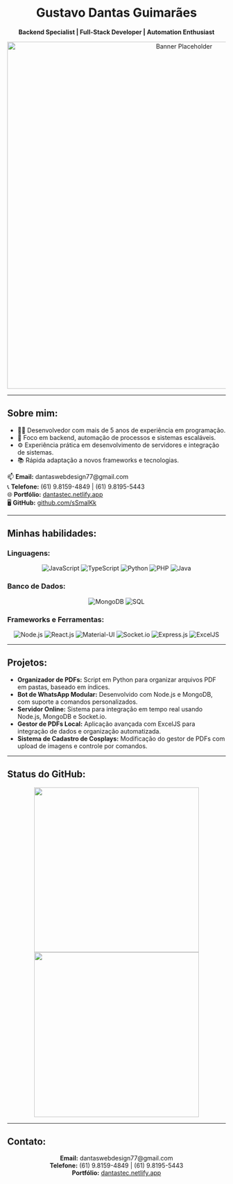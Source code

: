 <h1 align="center">Gustavo Dantas Guimarães</h1>
<p align="center">
  <b>Backend Specialist | Full-Stack Developer | Automation Enthusiast</b>
</p>

<p align="center">
  <img src="https://via.placeholder.com/800x300?text=Gustavo+Dantas+Guimar%C3%A3es" alt="Banner Placeholder" width="800px">
</p>

---

<h2>Sobre mim:</h2>
<ul>
  <li>👨‍💻 Desenvolvedor com mais de 5 anos de experiência em programação.</li>
  <li>🚀 Foco em backend, automação de processos e sistemas escaláveis.</li>
  <li>⚙️ Experiência prática em desenvolvimento de servidores e integração de sistemas.</li>
  <li>📚 Rápida adaptação a novos frameworks e tecnologias.</li>
</ul>

<p>
  📫 <b>Email:</b> dantaswebdesign77@gmail.com<br>
  📞 <b>Telefone:</b> (61) 9.8159-4849 | (61) 9.8195-5443<br>
  🌐 <b>Portfólio:</b> <a href="https://dantastec.netlify.app">dantastec.netlify.app</a><br>
  🖥️ <b>GitHub:</b> <a href="https://github.com/sSmalKk">github.com/sSmalKk</a>
</p>

---

<h2>Minhas habilidades:</h2>
<h3>Linguagens:</h3>
<p align="center">
  <img alt="JavaScript" src="https://img.shields.io/badge/JavaScript-yellow?style=for-the-badge&logo=javascript&logoColor=black">
  <img alt="TypeScript" src="https://img.shields.io/badge/TypeScript-blue?style=for-the-badge&logo=typescript&logoColor=white">
  <img alt="Python" src="https://img.shields.io/badge/Python-blue?style=for-the-badge&logo=python&logoColor=white">
  <img alt="PHP" src="https://img.shields.io/badge/PHP-474A8A?style=for-the-badge&logo=php&logoColor=white">
  <img alt="Java" src="https://img.shields.io/badge/Java-orange?style=for-the-badge&logo=java&logoColor=white">
</p>

<h3>Banco de Dados:</h3>
<p align="center">
  <img alt="MongoDB" src="https://img.shields.io/badge/MongoDB-green?style=for-the-badge&logo=mongodb&logoColor=white">
  <img alt="SQL" src="https://img.shields.io/badge/SQL-blue?style=for-the-badge&logo=postgresql&logoColor=white">
</p>

<h3>Frameworks e Ferramentas:</h3>
<p align="center">
  <img alt="Node.js" src="https://img.shields.io/badge/Node.js-green?style=for-the-badge&logo=node.js&logoColor=white">
  <img alt="React.js" src="https://img.shields.io/badge/React-blue?style=for-the-badge&logo=react&logoColor=white">
  <img alt="Material-UI" src="https://img.shields.io/badge/Material--UI-blue?style=for-the-badge&logo=material-ui&logoColor=white">
  <img alt="Socket.io" src="https://img.shields.io/badge/Socket.io-black?style=for-the-badge&logo=socket.io&logoColor=white">
  <img alt="Express.js" src="https://img.shields.io/badge/Express.js-grey?style=for-the-badge&logo=express&logoColor=white">
  <img alt="ExcelJS" src="https://img.shields.io/badge/ExcelJS-darkgreen?style=for-the-badge&logo=excel&logoColor=white">
</p>

---

<h2>Projetos:</h2>
<ul>
  <li><b>Organizador de PDFs:</b> Script em Python para organizar arquivos PDF em pastas, baseado em índices.</li>
  <li><b>Bot de WhatsApp Modular:</b> Desenvolvido com Node.js e MongoDB, com suporte a comandos personalizados.</li>
  <li><b>Servidor Online:</b> Sistema para integração em tempo real usando Node.js, MongoDB e Socket.io.</li>
  <li><b>Gestor de PDFs Local:</b> Aplicação avançada com ExcelJS para integração de dados e organização automatizada.</li>
  <li><b>Sistema de Cadastro de Cosplays:</b> Modificação do gestor de PDFs com upload de imagens e controle por comandos.</li>
</ul>

---

<h2>Status do GitHub:</h2>
<p align="center">
  <img width="380px" src="https://github-readme-stats.vercel.app/api/top-langs/?username=ssmalkk&layout=compact&theme=radical">
  <img width="380px" src="https://github-readme-stats.vercel.app/api?username=ssmalkk&show_icons=true&theme=radical">
</p>

---

<h2>Contato:</h2>
<p align="center">
  <b>Email:</b> dantaswebdesign77@gmail.com<br>
  <b>Telefone:</b> (61) 9.8159-4849 | (61) 9.8195-5443<br>
  <b>Portfólio:</b> <a href="https://dantastec.netlify.app">dantastec.netlify.app</a>
</p>
